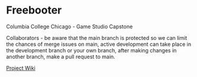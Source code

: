 # Freebooter

Columbia College Chicago - Game Studio Capstone


Collaborators - be aware that the main branch is protected so we can limit the chances of merge issues on main, active development can take place in the development branch or your own branch, after making changes in another branch, make a pull request to main.


[Project Wiki](https://github.com/mcdonaldduncan/Untitled/wiki)
